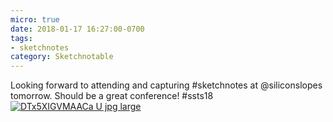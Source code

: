 ```yaml
---
micro: true
date: 2018-01-17 16:27:00-0700
tags:
- sketchnotes
category: Sketchnotable
---
```


Looking forward to attending and capturing #sketchnotes at @siliconslopes tomorrow. Should be a great conference! #ssts18 [![DTx5XIGVMAACa U jpg large](/uploads/2018/b8f3234c3e.jpg)](/uploads/2018/b8f3234c3e.jpg)